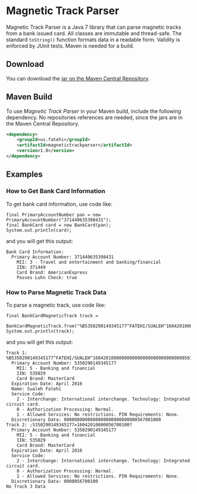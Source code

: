 # Magnetic Track Parser

Magnetic Track Parser is a Java 7 library that can parse magnetic tracks from a bank issued card. All classes are immutable and thread-safe. The standard `toString()` function formats data in a readable form. Validity is enforced by JUnit tests. Maven is needed for a build.

## Download

You can download the [jar on the Maven Central Repository].

## Maven Build

To use *Magnetic Track Parser* in your Maven build, include the following dependency. No repositories references are needed, since the jars are in the Maven Central Repository.
```xml
<dependency>
    <groupId>us.fatehi</groupId>
    <artifactId>magnetictrackparser</artifactId>
    <version>1.0</version>
</dependency>
```


[jar on the Maven Central Repository]: http://search.maven.org/#search%7Cga%7C1%7Ca%3A%22magnetictrackparser%22


## Examples

### How to Get Bank Card Information

To get bank card information, use code like:
```
final PrimaryAccountNumber pan = new PrimaryAccountNumber("371449635398431");
final BankCard card = new BankCard(pan);
System.out.println(card);
```
and you will get this output:
```
Bank Card Information: 
  Primary Account Number: 371449635398431
    MII: 3 - Travel and entertainment and banking/financial
    IIN: 371449
    Card Brand: AmericanExpress
    Passes Luhn Check: true
```

### How to Parse Magnetic Track Data

To parse a magnetic track, use code like:
```
final BankCardMagneticTrack track = 
    BankCardMagneticTrack.from("%B5350290149345177^FATEHI/SUALEH^16042010000000000000000000000000000567001000?;5350290149345177=16042010000056700100?");
System.out.println(track);
```
and you will get this output:
```
Track 1: %B5350290149345177^FATEHI/SUALEH^16042010000000000000000000000000000567001000?
  Primary Account Number: 5350290149345177
    MII: 5 - Banking and financial
    IIN: 535029
    Card Brand: MasterCard
  Expiration Date: April 2016
  Name: Sualeh Fatehi
  Service Code: 
    2 - Interchange: International interchange. Technology: Integrated circuit card.
    0 - Authorization Processing: Normal.
    1 - Allowed Services: No restrictions. PIN Requirements: None.
  Discretionary Data: 0000000000000000000000000000567001000
Track 2: ;5350290149345177=16042010000056700100?
  Primary Account Number: 5350290149345177
    MII: 5 - Banking and financial
    IIN: 535029
    Card Brand: MasterCard
  Expiration Date: April 2016
  Service Code: 
    2 - Interchange: International interchange. Technology: Integrated circuit card.
    0 - Authorization Processing: Normal.
    1 - Allowed Services: No restrictions. PIN Requirements: None.
  Discretionary Data: 0000056700100
No Track 3 Data
```
